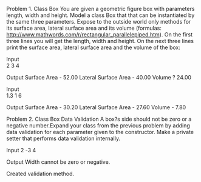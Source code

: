  Problem 1.	Class Box
 You are given a geometric figure box with parameters length, width and height. Model a class Box that that can be instantiated by the same three parameters. Expose to the outside world only methods for its surface area, lateral surface area and its volume (formulas: http://www.mathwords.com/r/rectangular_parallelepiped.htm).
On the first three lines you will get the length, width and height. On the next three lines print the surface area, lateral surface area and the volume of the box:
 
Input	
2
3
4	

Output
Surface Area - 52.00
Lateral Surface Area - 40.00
Volume ? 24.00

Input	
1.3
1
6	

Output
Surface Area - 30.20
Lateral Surface Area - 27.60
Volume - 7.80

Problem 2.	Class Box Data Validation
A box?s side should not be zero or a negative number.Expand your class 
from the previous problem by adding data validation for each parameter given to the constructor. Make a private setter that performs data validation internally. 

Input
2
-3
4

Output
Width cannot be zero or negative. 


Created validation method.


